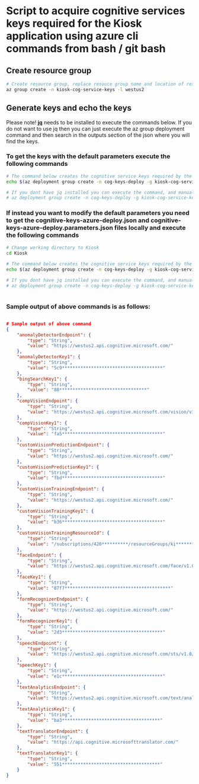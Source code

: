 # Script to acquire cognitive services keys required for the Kiosk application using azure cli commands from bash / git bash

## Create resource group
 ```sh
 # Create resource group, replace resouce group name and location of resource group as required
 az group create -n kiosk-cog-service-keys -l westus2

 ```

## Generate keys and echo the keys
Please note! **[jq](https://stedolan.github.io/jq/)** needs to be installed to execute the commands below. If you do not want to use jq then you can just execute the az group deployment command and then search in the outputs section of the json where you will find the keys.

### To get the keys with the default parameters execute the following commands
  ```sh
  # The command below creates the cognitive service keys required by the KIOSK app, and then prints the keys
  echo $(az deployment group create -n cog-keys-deploy -g kiosk-cog-service-keys --template-uri https://raw.githubusercontent.com/Microsoft/Cognitive-Samples-IntelligentKiosk/master/Kiosk/cognitive-keys-azure-deploy.json) | jq '.properties.outputs'

  # If you dont have jq installed you can execute the command, and manually search for the outputs section
  # az deployment group create -n cog-keys-deploy -g kiosk-cog-service-keys --template-uri https://raw.githubusercontent.com/Microsoft/Cognitive-Samples-IntelligentKiosk/master/Kiosk/cognitive-keys-azure-deploy.json

  ```

### If instead you want to modify the default parameters you need to get the cognitive-keys-azure-deploy.json and cognitive-keys-azure-deploy.parameters.json files locally and execute the following commands
 ```sh    
 # Change working directory to Kiosk
 cd Kiosk
   
 # The command below creates the cognitive service keys required by the KIOSK app, and then prints the keys. You can modifiy the tiers associated with the generated keys by modifying the parameter values
 echo $(az deployment group create -n cog-keys-deploy -g kiosk-cog-service-keys --template-file cognitive-keys-azure-deploy.json --parameters @cognitive-keys-azure-deploy.parameters.json) | jq '.properties.outputs'

 # If you dont have jq installed you can execute the command, and manually search for the outputs section
 # az deployment group create -n cog-keys-deploy -g kiosk-cog-service-keys --template-file cognitive-keys-azure-deploy.json --parameters @cognitive-keys-azure-deploy.parameters.json
     
 ```

### Sample output of above commands is as follows:
    
```json

# Sample output of above command
{
    "anomalyDetectorEndpoint": {
        "type": "String",
        "value": "https://westus2.api.cognitive.microsoft.com/"
    },
    "anomalyDetectorKey1": {
        "type": "String",
        "value": "5c9**************************************"
    },
    "bingSearchKey1": {
        "type": "String",
        "value": "88*********************************"
    },
    "compVisionEndpoint": {
        "type": "String",
        "value": "https://westus2.api.cognitive.microsoft.com/vision/v1.0"
    },
    "compVisionKey1": {
        "type": "String",
        "value": "fa5**************************************"
    },
    "customVisionPredictionEndpoint": {
        "type": "String",
        "value": "https://westus2.api.cognitive.microsoft.com/"
    },
    "customVisionPredictionKey1": {
        "type": "String",
        "value": "fbd**************************************"
    },
    "customVisionTrainingEndpoint": {
        "type": "String",
        "value": "https://westus2.api.cognitive.microsoft.com/"
    },
    "customVisionTrainingKey1": {
        "type": "String",
        "value": "b36**************************************"
    },
    "customVisionTrainingResourceId": {
        "type": "String",
        "value": "/subscriptions/420**********/resourceGroups/ki********/providers/Microsoft.CognitiveServices/accounts/*******"
    },
    "faceEndpoint": {
        "type": "String",
        "value": "https://westus2.api.cognitive.microsoft.com/face/v1.0"
    },
    "faceKey1": {
        "type": "String",
        "value": "87f7****************************************"
    },
    "formRecognizerEndpoint": {
        "type": "String",
        "value": "https://westus2.api.cognitive.microsoft.com/"
    },
    "formRecognizerKey1": {
        "type": "String",
        "value": "2d3**************************************"
    },
    "speechEndpoint": {
        "type": "String",
        "value": "https://westus2.api.cognitive.microsoft.com/sts/v1.0/issuetoken"
    },
    "speechKey1": {
        "type": "String",
        "value": "e1c**************************************"
    },
    "textAnalyticsEndpoint": {
        "type": "String",
        "value": "https://westus2.api.cognitive.microsoft.com/text/analytics/v2.0"
    },
    "textAnalyticsKey1": {
        "type": "String",
        "value": "ba3*************************************"
    },
    "textTranslatorEndpoint": {
        "type": "String",
        "value": "https://api.cognitive.microsofttranslator.com/"
    },
    "textTranslatorKey1": {
        "type": "String",
        "value": "551*************************************"
    }
}

```
